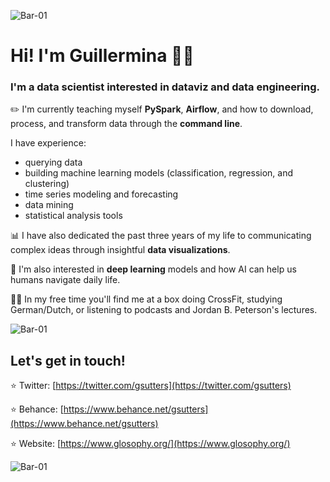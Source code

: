 ![Bar-01](https://user-images.githubusercontent.com/42179447/115414398-fff6ef80-a1c3-11eb-93d4-2d66304be362.png)

# Hi! I'm Guillermina 👋🏼

### I'm a data scientist interested in dataviz and data engineering. 

:pencil2:  I'm currently teaching myself **PySpark**, **Airflow**, and how to download, process, and transform data through the **command line**.


I have experience:
- querying data
- building machine learning models (classification, regression, and clustering)
- time series modeling and forecasting
- data mining
- statistical analysis tools

:bar_chart:  I have also dedicated the past three years of my life to communicating complex ideas through insightful **data visualizations**.

🧠  I'm also interested in **deep learning** models and how AI can help us humans navigate daily life.

👩🏻 In my free time you'll find me at a box doing CrossFit, studying German/Dutch, or listening to podcasts and Jordan B. Peterson's lectures.

![Bar-01](https://user-images.githubusercontent.com/42179447/115414398-fff6ef80-a1c3-11eb-93d4-2d66304be362.png)

## Let's get in touch!
:star: Twitter: [https://twitter.com/gsutters](https://twitter.com/gsutters) 

:star: Behance: [https://www.behance.net/gsutters](https://www.behance.net/gsutters)

:star: Website: [https://www.glosophy.org/](https://www.glosophy.org/)

![Bar-01](https://user-images.githubusercontent.com/42179447/115414398-fff6ef80-a1c3-11eb-93d4-2d66304be362.png)

